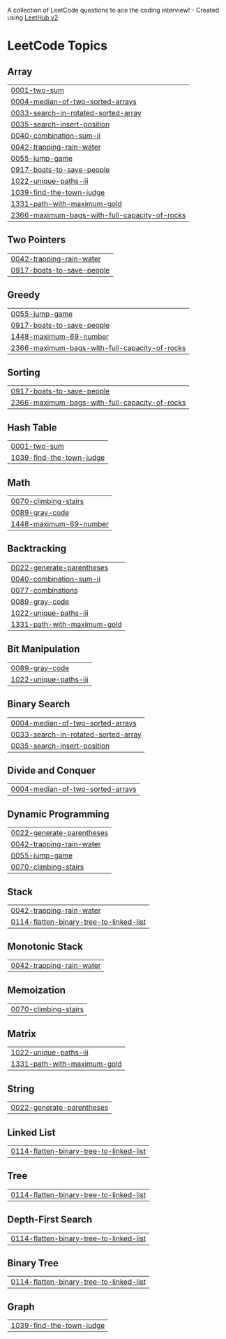 A collection of LeetCode questions to ace the coding interview! - Created using [LeetHub v2](https://github.com/arunbhardwaj/LeetHub-2.0)
<!---LeetCode Topics Start-->
# LeetCode Topics
## Array
|  |
| ------- |
| [0001-two-sum](https://github.com/anshy0304/DSA/tree/master/0001-two-sum) |
| [0004-median-of-two-sorted-arrays](https://github.com/anshy0304/DSA/tree/master/0004-median-of-two-sorted-arrays) |
| [0033-search-in-rotated-sorted-array](https://github.com/anshy0304/DSA/tree/master/0033-search-in-rotated-sorted-array) |
| [0035-search-insert-position](https://github.com/anshy0304/DSA/tree/master/0035-search-insert-position) |
| [0040-combination-sum-ii](https://github.com/anshy0304/DSA/tree/master/0040-combination-sum-ii) |
| [0042-trapping-rain-water](https://github.com/anshy0304/DSA/tree/master/0042-trapping-rain-water) |
| [0055-jump-game](https://github.com/anshy0304/DSA/tree/master/0055-jump-game) |
| [0917-boats-to-save-people](https://github.com/anshy0304/DSA/tree/master/0917-boats-to-save-people) |
| [1022-unique-paths-iii](https://github.com/anshy0304/DSA/tree/master/1022-unique-paths-iii) |
| [1039-find-the-town-judge](https://github.com/anshy0304/DSA/tree/master/1039-find-the-town-judge) |
| [1331-path-with-maximum-gold](https://github.com/anshy0304/DSA/tree/master/1331-path-with-maximum-gold) |
| [2366-maximum-bags-with-full-capacity-of-rocks](https://github.com/anshy0304/DSA/tree/master/2366-maximum-bags-with-full-capacity-of-rocks) |
## Two Pointers
|  |
| ------- |
| [0042-trapping-rain-water](https://github.com/anshy0304/DSA/tree/master/0042-trapping-rain-water) |
| [0917-boats-to-save-people](https://github.com/anshy0304/DSA/tree/master/0917-boats-to-save-people) |
## Greedy
|  |
| ------- |
| [0055-jump-game](https://github.com/anshy0304/DSA/tree/master/0055-jump-game) |
| [0917-boats-to-save-people](https://github.com/anshy0304/DSA/tree/master/0917-boats-to-save-people) |
| [1448-maximum-69-number](https://github.com/anshy0304/DSA/tree/master/1448-maximum-69-number) |
| [2366-maximum-bags-with-full-capacity-of-rocks](https://github.com/anshy0304/DSA/tree/master/2366-maximum-bags-with-full-capacity-of-rocks) |
## Sorting
|  |
| ------- |
| [0917-boats-to-save-people](https://github.com/anshy0304/DSA/tree/master/0917-boats-to-save-people) |
| [2366-maximum-bags-with-full-capacity-of-rocks](https://github.com/anshy0304/DSA/tree/master/2366-maximum-bags-with-full-capacity-of-rocks) |
## Hash Table
|  |
| ------- |
| [0001-two-sum](https://github.com/anshy0304/DSA/tree/master/0001-two-sum) |
| [1039-find-the-town-judge](https://github.com/anshy0304/DSA/tree/master/1039-find-the-town-judge) |
## Math
|  |
| ------- |
| [0070-climbing-stairs](https://github.com/anshy0304/DSA/tree/master/0070-climbing-stairs) |
| [0089-gray-code](https://github.com/anshy0304/DSA/tree/master/0089-gray-code) |
| [1448-maximum-69-number](https://github.com/anshy0304/DSA/tree/master/1448-maximum-69-number) |
## Backtracking
|  |
| ------- |
| [0022-generate-parentheses](https://github.com/anshy0304/DSA/tree/master/0022-generate-parentheses) |
| [0040-combination-sum-ii](https://github.com/anshy0304/DSA/tree/master/0040-combination-sum-ii) |
| [0077-combinations](https://github.com/anshy0304/DSA/tree/master/0077-combinations) |
| [0089-gray-code](https://github.com/anshy0304/DSA/tree/master/0089-gray-code) |
| [1022-unique-paths-iii](https://github.com/anshy0304/DSA/tree/master/1022-unique-paths-iii) |
| [1331-path-with-maximum-gold](https://github.com/anshy0304/DSA/tree/master/1331-path-with-maximum-gold) |
## Bit Manipulation
|  |
| ------- |
| [0089-gray-code](https://github.com/anshy0304/DSA/tree/master/0089-gray-code) |
| [1022-unique-paths-iii](https://github.com/anshy0304/DSA/tree/master/1022-unique-paths-iii) |
## Binary Search
|  |
| ------- |
| [0004-median-of-two-sorted-arrays](https://github.com/anshy0304/DSA/tree/master/0004-median-of-two-sorted-arrays) |
| [0033-search-in-rotated-sorted-array](https://github.com/anshy0304/DSA/tree/master/0033-search-in-rotated-sorted-array) |
| [0035-search-insert-position](https://github.com/anshy0304/DSA/tree/master/0035-search-insert-position) |
## Divide and Conquer
|  |
| ------- |
| [0004-median-of-two-sorted-arrays](https://github.com/anshy0304/DSA/tree/master/0004-median-of-two-sorted-arrays) |
## Dynamic Programming
|  |
| ------- |
| [0022-generate-parentheses](https://github.com/anshy0304/DSA/tree/master/0022-generate-parentheses) |
| [0042-trapping-rain-water](https://github.com/anshy0304/DSA/tree/master/0042-trapping-rain-water) |
| [0055-jump-game](https://github.com/anshy0304/DSA/tree/master/0055-jump-game) |
| [0070-climbing-stairs](https://github.com/anshy0304/DSA/tree/master/0070-climbing-stairs) |
## Stack
|  |
| ------- |
| [0042-trapping-rain-water](https://github.com/anshy0304/DSA/tree/master/0042-trapping-rain-water) |
| [0114-flatten-binary-tree-to-linked-list](https://github.com/anshy0304/DSA/tree/master/0114-flatten-binary-tree-to-linked-list) |
## Monotonic Stack
|  |
| ------- |
| [0042-trapping-rain-water](https://github.com/anshy0304/DSA/tree/master/0042-trapping-rain-water) |
## Memoization
|  |
| ------- |
| [0070-climbing-stairs](https://github.com/anshy0304/DSA/tree/master/0070-climbing-stairs) |
## Matrix
|  |
| ------- |
| [1022-unique-paths-iii](https://github.com/anshy0304/DSA/tree/master/1022-unique-paths-iii) |
| [1331-path-with-maximum-gold](https://github.com/anshy0304/DSA/tree/master/1331-path-with-maximum-gold) |
## String
|  |
| ------- |
| [0022-generate-parentheses](https://github.com/anshy0304/DSA/tree/master/0022-generate-parentheses) |
## Linked List
|  |
| ------- |
| [0114-flatten-binary-tree-to-linked-list](https://github.com/anshy0304/DSA/tree/master/0114-flatten-binary-tree-to-linked-list) |
## Tree
|  |
| ------- |
| [0114-flatten-binary-tree-to-linked-list](https://github.com/anshy0304/DSA/tree/master/0114-flatten-binary-tree-to-linked-list) |
## Depth-First Search
|  |
| ------- |
| [0114-flatten-binary-tree-to-linked-list](https://github.com/anshy0304/DSA/tree/master/0114-flatten-binary-tree-to-linked-list) |
## Binary Tree
|  |
| ------- |
| [0114-flatten-binary-tree-to-linked-list](https://github.com/anshy0304/DSA/tree/master/0114-flatten-binary-tree-to-linked-list) |
## Graph
|  |
| ------- |
| [1039-find-the-town-judge](https://github.com/anshy0304/DSA/tree/master/1039-find-the-town-judge) |
<!---LeetCode Topics End-->